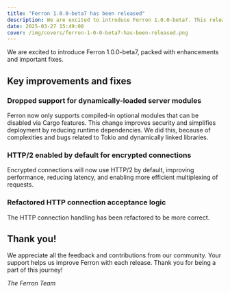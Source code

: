```yaml
---
title: "Ferron 1.0.0-beta7 has been released"
description: We are excited to introduce Ferron 1.0.0-beta7. This release brings several enhancements, and some important fixes.
date: 2025-03-27 15:49:00
cover: /img/covers/ferron-1-0-0-beta7-has-been-released.png
---
```


We are excited to introduce Ferron 1.0.0-beta7, packed with enhancements and important fixes.

## Key improvements and fixes

### Dropped support for dynamically-loaded server modules
Ferron now only supports compiled-in optional modules that can be disabled via Cargo features. This change improves security and simplifies deployment by reducing runtime dependencies. We did this, because of complexities and bugs related to Tokio and dynamically linked libraries.

### HTTP/2 enabled by default for encrypted connections
Encrypted connections will now use HTTP/2 by default, improving performance, reducing latency, and enabling more efficient multiplexing of requests.

### Refactored HTTP connection acceptance logic
The HTTP connection handling has been refactored to be more correct.

## Thank you!

We appreciate all the feedback and contributions from our community. Your support helps us improve Ferron with each release. Thank you for being a part of this journey!

*The Ferron Team*
